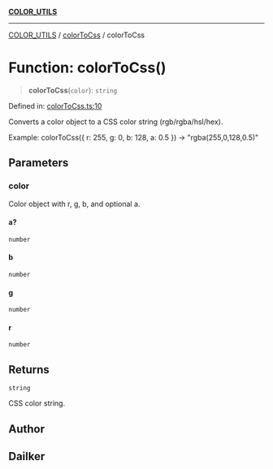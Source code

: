 [**COLOR_UTILS**](../../README.md)

***

[COLOR_UTILS](../../README.md) / [colorToCss](../README.md) / colorToCss

# Function: colorToCss()

> **colorToCss**(`color`): `string`

Defined in: [colorToCss.ts:10](https://github.com/dailker/everyutil/blob/26e2bb73429918cf0d08899e9efd90b82a42c92e/src/color/colorToCss.ts#L10)

Converts a color object to a CSS color string (rgb/rgba/hsl/hex).

Example: colorToCss({ r: 255, g: 0, b: 128, a: 0.5 }) → "rgba(255,0,128,0.5)"

## Parameters

### color

Color object with r, g, b, and optional a.

#### a?

`number`

#### b

`number`

#### g

`number`

#### r

`number`

## Returns

`string`

CSS color string.

## Author

## Dailker
